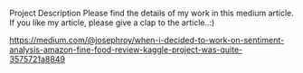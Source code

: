 Project Description
Please find the details of my work in this medium article. If you like my article, please give a clap to the article..:)

https://medium.com/@josephroy/when-i-decided-to-work-on-sentiment-analysis-amazon-fine-food-review-kaggle-project-was-quite-3575721a8849


